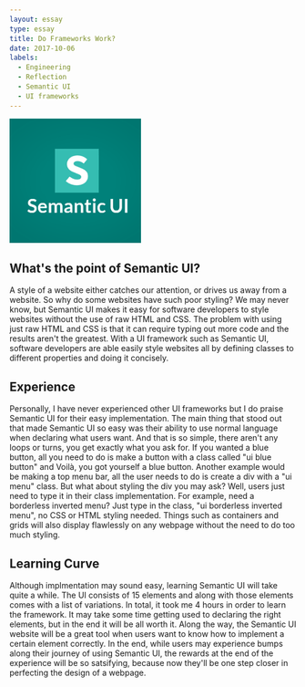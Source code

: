 ```yaml
---
layout: essay
type: essay
title: Do Frameworks Work?
date: 2017-10-06
labels:
  - Engineering
  - Reflection
  - Semantic UI
  - UI frameworks
---
```


<img class="ui centered middle image" src="../images/semantic.png">

<h2>What's the point of Semantic UI?</h2>
<p>
  A style of a website either catches our attention, or drives us away from a website. So why do some websites have such poor styling? We may never know, but Semantic UI makes it easy for software developers to style websites without the use of raw HTML and CSS. The problem with using just raw HTML and CSS is that it can require typing out more code and the results aren't the greatest. With a UI framework such as Semantic UI, software developers are able easily style websites all by defining classes to different properties and doing it concisely.
  </p>

<h2>Experience</h2>
  Personally, I have never experienced other UI frameworks but I do praise Semantic UI for their easy implementation. The main thing that stood out that made Semantic UI so easy was their ability to use normal language when declaring what users want. And that is so simple, there aren't any loops or turns, you get exactly what you ask for. If you wanted a blue button, all you need to do is make a button with a class called "ui blue button" and Voilà, you got yourself a blue button. Another example would be making a top menu bar, all the user needs to do is create a div with a "ui menu" class. But what about styling the div you may ask? Well, users just need to type it in their class implementation. For example, need a borderless inverted menu? Just type in the class, "ui borderless inverted menu", no CSS or HTML styling needed. Things such as containers and grids will also display flawlessly on any webpage without the need to do too much styling. 

<h2>Learning Curve</h2>
 Although implmentation may sound easy, learning Semantic UI will take quite a while. The UI consists of 15 elements and along with those elements comes with a list of variations. In total, it took me 4 hours in order to learn the framework. It may take some time getting used to declaring the right elements, but in the end it will be all worth it. Along the way, the Semantic UI website will be a great tool when users want to know how to implement a certain element correctly. In the end, while users may experience bumps along their journey of using Semantic UI, the rewards at the end of the experience will be so satsifying, because now they'll be one step closer in perfecting the design of a webpage.   
